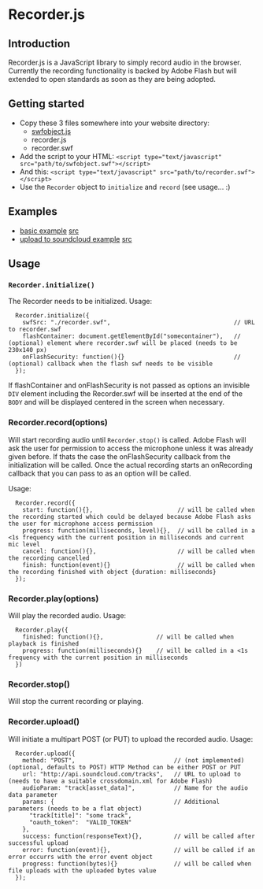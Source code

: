 # Recorder.js
## Introduction

Recorder.js is a JavaScript library to simply record audio in the browser.
Currently the recording functionality is backed by Adobe Flash but will extended to open standards as soon as they are being adopted.

## Getting started

  * Copy these 3 files somewhere into your website directory:
    * [swfobject.js](https://code.google.com/p/swfobject/downloads/list)
    * recorder.js
    * recorder.swf
  * Add the script to your HTML: ```<script type="text/javascript" src="path/to/swfobject.swf"></script>```
  * And this: ```<script type="text/javascript" src="path/to/recorder.swf"></script>```
  * Use the ``Recorder`` object to ``initialize`` and ``record`` (see usage... :)

## Examples

  * [basic example](http://recorderjs.ponyho.st/examples/example-1.html) [src](https://github.com/jwagener/recorder.js/blob/master/examples/example-1.html)
  * [upload to soundcloud example](http://recorderjs.ponyho.st/examples/example-2.html) [src](https://github.com/jwagener/recorder.js/blob/master/examples/example-2.html)

## Usage
### ``Recorder.initialize()``

The Recorder needs to be initialized. Usage:

      Recorder.initialize({
        swfSrc: "./recorder.swf",                                   // URL to recorder.swf
        flashContainer: document.getElementById("somecontainer"),   // (optional) element where recorder.swf will be placed (needs to be 230x140 px)
        onFlashSecurity: function(){}                               // (optional) callback when the flash swf needs to be visible
      });

If flashContainer and onFlashSecurity is not passed as options an invisible ``DIV`` element including the Recorder.swf will be
inserted at the end of the ``BODY`` and will be displayed centered in the screen when necessary.

### Recorder.record(options)

Will start recording audio until ``Recorder.stop()`` is called.
Adobe Flash will ask the user for permission to access the microphone unless it was already given before.
If thats the case the onFlashSecurity callback from the initialization will be called.
Once the actual recording starts an onRecording callback that you can pass to as an option will be called.

Usage:

      Recorder.record({
        start: function(){},                        // will be called when the recording started which could be delayed because Adobe Flash asks the user for microphone access permission
        progress: function(milliseconds, level){},  // will be called in a <1s frequency with the current position in milliseconds and current mic level
        cancel: function(){},                       // will be called when the recording cancelled
        finish: function(event){}                   // will be called when the recording finished with object {duration: milliseconds}
      });

### Recorder.play(options)

Will play the recorded audio. Usage:

      Recorder.play({
        finished: function(){},               // will be called when playback is finished
        progress: function(milliseconds){}    // will be called in a <1s frequency with the current position in milliseconds
      })

### Recorder.stop()

Will stop the current recording or playing.

### Recorder.upload()

Will initiate a multipart POST (or PUT) to upload the recorded audio. Usage:

      Recorder.upload({
        method: "POST",                            // (not implemented) (optional, defaults to POST) HTTP Method can be either POST or PUT 
        url: "http://api.soundcloud.com/tracks",   // URL to upload to (needs to have a suitable crossdomain.xml for Adobe Flash)
        audioParam: "track[asset_data]",           // Name for the audio data parameter
        params: {                                  // Additional parameters (needs to be a flat object)
          "track[title]": "some track",
          "oauth_token":  "VALID_TOKEN"
        },
        success: function(responseText){},         // will be called after successful upload
        error: function(event){},                  // will be called if an error occurrs with the error event object
        progress: function(bytes){}                // will be called when file uploads with the uploaded bytes value
      });

